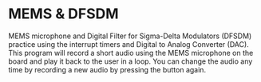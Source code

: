 # MEMS & DFSDM

MEMS microphone and Digital Filter for Sigma-Delta Modulators (DFSDM) practice using the interrupt timers and Digital to Analog Converter (DAC). This program will record a short audio using the MEMS microphone on the board and play it back to the user in a loop. You can change the audio any time by recording a new audio by pressing the button again.
